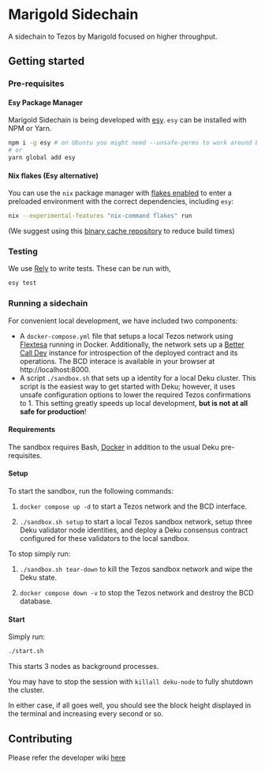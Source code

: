 # Marigold Sidechain

A sidechain to Tezos by Marigold focused on higher throughput.

## Getting started

### Pre-requisites

#### Esy Package Manager

Marigold Sidechain is being developed with
[esy](https://esy.sh/). `esy` can be installed with NPM or Yarn.

```sh
npm i -g esy # on Ubuntu you might need --unsafe-perms to work around EACCES issues
# or
yarn global add esy
```

#### Nix flakes (Esy alternative)

You can use the `nix` package manager with [flakes enabled](https://nixos.wiki/wiki/Flakes#Installing_flakes)
to enter a preloaded environment with the correct dependencies, including `esy`:

```sh
nix --experimental-features "nix-command flakes" run
```

(We suggest using this [binary cache repository](https://app.cachix.org/cache/anmonteiro) to reduce
build times)

### Testing

We use [Rely](https://reason-native.com/docs/rely/) to write
tests. These can be run with,

```sh
esy test
```

### Running a sidechain

For convenient local development, we have included two components:

- A `docker-compose.yml` file that setups a local Tezos network
  using [Flextesa](https://tezos.gitlab.io/flextesa/) running in Docker.
  Additionally, the network sets up a [Better Call Dev](https://github.com/baking-bad/bcdhub) instance
  for introspection of the deployed contract and its operations. The BCD interace is available in
  your browser at http://localhost:8000.
- A script `./sandbox.sh` that sets up a identity for a local Deku cluster.
  This script is the easiest way to get started with Deku; however, it uses unsafe
  configuration options to lower the required Tezos confirmations to 1. This setting greatly
  speeds up local development, **but is not at all safe for production**!

#### Requirements

The sandbox requires Bash, [Docker](https://docs.docker.com/get-docker/) in addition to the usual Deku pre-requisites.

#### Setup

To start the sandbox, run the following commands:

1. `docker compose up -d` to start a Tezos network and the BCD interface.

2. `./sandbox.sh setup` to start a local Tezos sandbox network, setup three Deku validator node identities, and deploy
   a Deku consensus contract configured for these validators to the local sandbox.

To stop simply run:

1. `./sandbox.sh tear-down` to kill the Tezos sandbox network and wipe the Deku state.

2. `docker compose down -v` to stop the Tezos network and destroy the BCD database.

#### Start

Simply run:

```sh
./start.sh
```

This starts 3 nodes as background processes.

You may have to stop the session with `killall deku-node` to fully shutdown the cluster.

In either case, if all goes well, you should see the block height displayed in the terminal and increasing every second or so.

## Contributing

Please refer the developer wiki [here](https://github.com/marigold-dev/sidechain/wiki)
